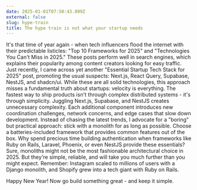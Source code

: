 ```yaml
---
date: 2025-01-01T07:50:43.899Z
external: false
slug: hype-train
title: The hype train is not what your startup needs
---
```


It's that time of year again - when tech influencers flood the internet with their predictable listicles: "Top 10 Frameworks for 2025" and "Technologies You Can't Miss in 2025." These posts perform well in search engines, which explains their popularity among content creators looking for easy traffic.
Just recently, I came across yet another "Essential Startup Tech Stack for 2025" post, promoting the usual suspects: Next.js, React Query, Supabase, NestJS, and shadcn/ui. While these are all solid technologies, this approach misses a fundamental truth about startups: velocity is everything.
The fastest way to ship products isn't through complex distributed systems - it's through simplicity. Juggling Next.js, Supabase, and NestJS creates unnecessary complexity. Each additional component introduces new coordination challenges, network concerns, and edge cases that slow down development.
Instead of chasing the latest trends, I advocate for a "boring" but practical approach: stick with a monolith for as long as possible. Choose a batteries-included framework that provides common features out of the box. Why spend precious time building authentication when frameworks like Ruby on Rails, Laravel, Phoenix, or even NestJS provide these essentials?
Sure, monoliths might not be the most fashionable architectural choice in 2025. But they're simple, reliable, and will take you much further than you might expect. Remember: Instagram scaled to millions of users with a Django monolith, and Shopify grew into a tech giant with Ruby on Rails.

Happy New Year! Now go build something great - and keep it simple.